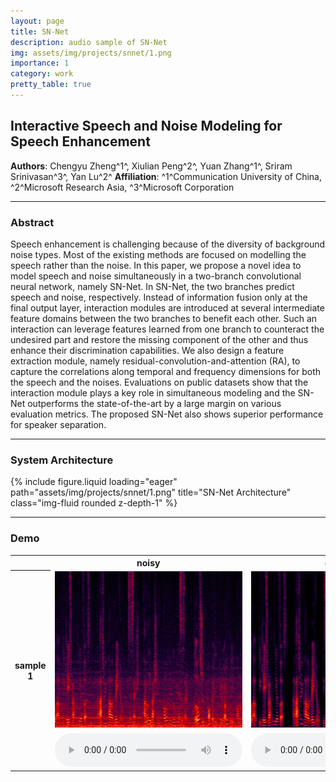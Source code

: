 ```yaml
---
layout: page
title: SN-Net
description: audio sample of SN-Net
img: assets/img/projects/snnet/1.png
importance: 1
category: work
pretty_table: true
---
```


## Interactive Speech and Noise Modeling for Speech Enhancement

**Authors**: Chengyu Zheng^1^, Xiulian Peng^2^, Yuan Zhang^1^, Sriram Srinivasan^3^, Yan Lu^2^
**Affiliation**: ^1^Communication University of China, ^2^Microsoft Research Asia, ^3^Microsoft Corporation

---

### Abstract
Speech enhancement is challenging because of the diversity of background noise types. Most of the existing methods are focused on modelling the speech rather than the noise. In this paper, we propose a novel idea to model speech and noise simultaneously in a two-branch convolutional neural network, namely SN-Net. In SN-Net, the two branches predict speech and noise, respectively. Instead of information fusion only at the final output layer, interaction modules are introduced at several intermediate feature domains between the two branches to benefit each other. Such an interaction can leverage features learned from one branch to counteract the undesired part and restore the missing component of the other and thus enhance their discrimination capabilities. We also design a feature extraction module, namely residual-convolution-and-attention (RA), to capture the correlations along temporal and frequency dimensions for both the speech and the noises. Evaluations on public datasets show that the interaction module plays a key role in simultaneous modeling and the SN-Net outperforms the state-of-the-art by a large margin on various evaluation metrics. The proposed SN-Net also shows superior performance for speaker separation.

---

### System Architecture

{% include figure.liquid loading="eager" path="assets/img/projects/snnet/1.png" title="SN-Net Architecture" class="img-fluid rounded z-depth-1" %}

---

### Demo

<table>
    <tr>
        <th> </th>
        <th>noisy</th>
        <th>denoised</th>
    </tr>
    <tr>
        <th rowspan="2">sample 1</th>
        <td><img src="../assets/img/projects/snnet/samp1_noisy.jpeg" width="305" height="250" /></td>
        <td><img src="../assets/img/projects/snnet/samp1_denoised.jpeg" width="305" height="250" /></td>
    </tr>
    <tr>
        <td><audio controls src="../assets/audio/projects/snnet/samp1_noisy.wav"></audio></td>
        <td><audio controls src="../assets/audio/projects/snnet/samp1_denoised.wav"></audio></td>
    </tr>
</table>
